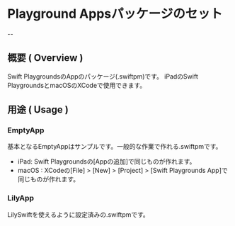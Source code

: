 # Playground Appsパッケージのセット

--

## 概要 ( Overview )

Swift PlaygroundsのAppのパッケージ(.swiftpm)です。
iPadのSwift PlaygroundsとmacOSのXCodeで使用できます。

## 用途 ( Usage )

### EmptyApp
基本となるEmptyAppはサンプルです。一般的な作業で作れる.swiftpmです。
  - iPad: Swift Playgroundsの[Appの追加]で同じものが作れます。
  - macOS : XCodeの[File] > [New] > [Project] > [Swift Playgrounds App]で同じものが作れます。

### LilyApp
LilySwiftを使えるように設定済みの.swiftpmです。
